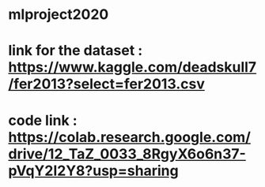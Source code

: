 # mlproject2020
# link for the dataset : https://www.kaggle.com/deadskull7/fer2013?select=fer2013.csv
# code link : https://colab.research.google.com/drive/12_TaZ_0033_8RgyX6o6n37-pVqY2I2Y8?usp=sharing
